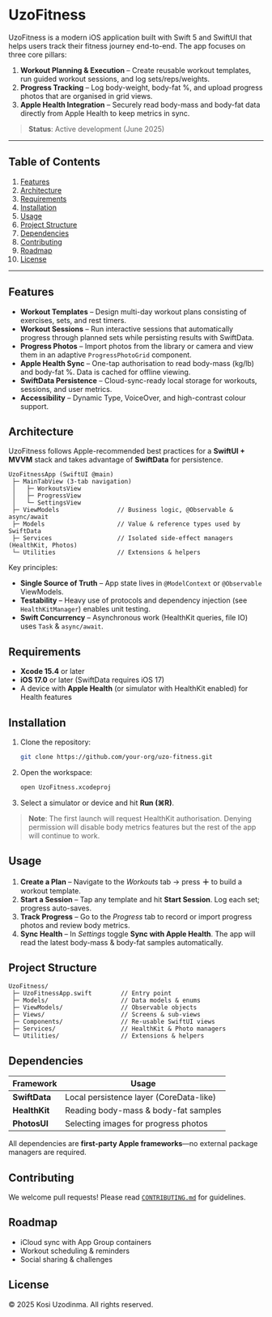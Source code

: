 # UzoFitness

UzoFitness is a modern iOS application built with Swift 5 and SwiftUI that helps users track their fitness journey end-to-end.  The app focuses on three core pillars:

1. **Workout Planning & Execution** – Create reusable workout templates, run guided workout sessions, and log sets/reps/weights.
2. **Progress Tracking** – Log body-weight, body-fat %, and upload progress photos that are organised in grid views.
3. **Apple Health Integration** – Securely read body-mass and body-fat data directly from Apple Health to keep metrics in sync.

> **Status**: Active development (June 2025)

---

## Table of Contents
1. [Features](#features)
2. [Architecture](#architecture)
3. [Requirements](#requirements)
4. [Installation](#installation)
5. [Usage](#usage)
6. [Project Structure](#project-structure)
7. [Dependencies](#dependencies)
8. [Contributing](#contributing)
9. [Roadmap](#roadmap)
10. [License](#license)

---

## Features
- **Workout Templates** – Design multi-day workout plans consisting of exercises, sets, and rest timers.
- **Workout Sessions** – Run interactive sessions that automatically progress through planned sets while persisting results with SwiftData.
- **Progress Photos** – Import photos from the library or camera and view them in an adaptive `ProgressPhotoGrid` component.
- **Apple Health Sync** – One-tap authorisation to read body-mass (kg/lb) and body-fat %.  Data is cached for offline viewing.
- **SwiftData Persistence** – Cloud-sync-ready local storage for workouts, sessions, and user metrics.
- **Accessibility** – Dynamic Type, VoiceOver, and high-contrast colour support.

## Architecture
UzoFitness follows Apple-recommended best practices for a **SwiftUI + MVVM** stack and takes advantage of **SwiftData** for persistence.

```
UzoFitnessApp (SwiftUI @main)
 ├─ MainTabView (3-tab navigation)
 │   ├─ WorkoutsView
 │   ├─ ProgressView
 │   └─ SettingsView
 ├─ ViewModels                // Business logic, @Observable & async/await
 ├─ Models                    // Value & reference types used by SwiftData
 ├─ Services                  // Isolated side-effect managers (HealthKit, Photos)
 └─ Utilities                 // Extensions & helpers
```

Key principles:
* **Single Source of Truth** – App state lives in `@ModelContext` or `@Observable` ViewModels.
* **Testability** – Heavy use of protocols and dependency injection (see `HealthKitManager`) enables unit testing.
* **Swift Concurrency** – Asynchronous work (HealthKit queries, file IO) uses `Task` & `async/await`.

## Requirements
- **Xcode 15.4** or later
- **iOS 17.0** or later (SwiftData requires iOS 17)
- A device with **Apple Health** (or simulator with HealthKit enabled) for Health features

## Installation
1. Clone the repository:
   ```bash
   git clone https://github.com/your-org/uzo-fitness.git
   ```
2. Open the workspace:
   ```bash
   open UzoFitness.xcodeproj
   ```
3. Select a simulator or device and hit **Run (⌘R)**.

> **Note**: The first launch will request HealthKit authorisation.  Denying permission will disable body metrics features but the rest of the app will continue to work.

## Usage
1. **Create a Plan** – Navigate to the *Workouts* tab → press **＋** to build a workout template.
2. **Start a Session** – Tap any template and hit **Start Session**.  Log each set; progress auto-saves.
3. **Track Progress** – Go to the *Progress* tab to record or import progress photos and review body metrics.
4. **Sync Health** – In *Settings* toggle **Sync with Apple Health**.  The app will read the latest body-mass & body-fat samples automatically.

## Project Structure
```
UzoFitness/
 ├─ UzoFitnessApp.swift        // Entry point
 ├─ Models/                    // Data models & enums
 ├─ ViewModels/                // Observable objects
 ├─ Views/                     // Screens & sub-views
 ├─ Components/                // Re-usable SwiftUI views
 ├─ Services/                  // HealthKit & Photo managers
 └─ Utilities/                 // Extensions & helpers
```

## Dependencies
| Framework | Usage |
|-----------|-------|
| **SwiftData** | Local persistence layer (CoreData-like) |
| **HealthKit** | Reading body-mass & body-fat samples |
| **PhotosUI**  | Selecting images for progress photos |

All dependencies are **first-party Apple frameworks**—no external package managers are required.

## Contributing
We welcome pull requests!  Please read [`CONTRIBUTING.md`](CONTRIBUTING.md) for guidelines.

## Roadmap
- iCloud sync with App Group containers
- Workout scheduling & reminders
- Social sharing & challenges

## License
© 2025 Kosi Uzodinma.  All rights reserved.
